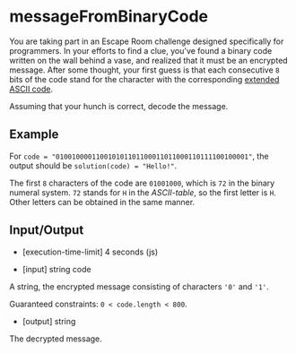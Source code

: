 # messageFromBinaryCode

You are taking part in an Escape Room challenge designed specifically for programmers. In your efforts to find a clue, you've found a binary code written on the wall behind a vase, and realized that it must be an encrypted message. After some thought, your first guess is that each consecutive `8` bits of the code stand for the character with the corresponding [extended ASCII code](https://www.ascii-code.com/).

Assuming that your hunch is correct, decode the message.

## Example

For `code = "010010000110010101101100011011000110111100100001"`, the output should be
`solution(code) = "Hello!"`.

The first `8` characters of the code are `01001000`, which is `72` in the binary numeral system. `72` stands for `H` in the _ASCII-table_, so the first letter is `H`.
Other letters can be obtained in the same manner.

## Input/Output

- [execution-time-limit] 4 seconds (js)

- [input] string code

A string, the encrypted message consisting of characters `'0'` and `'1'`.

Guaranteed constraints:
`0 < code.length < 800`.

- [output] string

The decrypted message.
